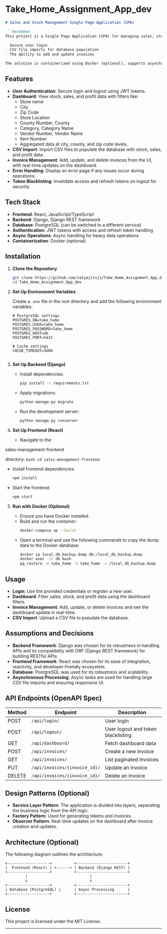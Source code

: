# Take_Home_Assignment_App_dev

```markdown
# Sales and Stock Management Single Page Application (SPA)

```markdown
This project is a Single Page Application (SPA) for managing sales, stock, and profit information using a dashboard. It includes:

- Secure user login
- CSV file imports for database population
- The ability to add and update invoices

The solution is containerized using Docker (optional), supports asynchronous operations, and uses Django for the backend and React for the frontend.
```

## Features

- **User Authentication**: Secure login and logout using JWT tokens.
- **Dashboard**: View stock, sales, and profit data with filters like:
  - Store name
  - City
  - Zip Code
  - Store Location
  - County Number, County
  - Category, Category Name
  - Vendor Number, Vendor Name
  - Item Number
  - Aggregated data at city, county, and zip code levels.
- **CSV Import**: Import CSV files to populate the database with stock, sales, and profit data.
- **Invoice Management**: Add, update, and delete invoices from the UI, with real-time updates on the dashboard.
- **Error Handling**: Display an error page if any issues occur during operations.
- **Token Blacklisting**: Invalidate access and refresh tokens on logout for security.

## Tech Stack

- **Frontend**: React, JavaScript/TypeScript
- **Backend**: Django, Django REST framework
- **Database**: PostgreSQL (can be switched to a different service)
- **Authentication**: JWT tokens with access and refresh token handling
- **Async Operations**: Async handling for heavy data operations
- **Containerization**: Docker (optional)

## Installation

1. **Clone the Repository**

   ```bash
   git clone https://github.com/satyajitsjs/Take_Home_Assignment_App_dev.git
   cd Take_Home_Assignment_App_dev
   ```

2. **Set Up Environment Variables**

   Create a `.env` file in the root directory and add the following environment variables:

   ```env
   # PostgreSQL settings
   POSTGRES_DB=take_home
   POSTGRES_USER=take_home
   POSTGRES_PASSWORD=take_home
   POSTGRES_HOST=db
   POSTGRES_PORT=5432

   # Cache settings
   CACHE_TIMEOUT=3600


3. **Set Up Backend (Django)**

   - Install dependencies:
     ```bash
     pip install -r requirements.txt
     ```
   - Apply migrations:
     ```bash
     python manage.py migrate
     ```
   - Run the development server:
     ```bash
     python manage.py runserver
     ```

4. **Set Up Frontend (React)**

   - Navigate to the 

sales-management-frontend

 directory:
     ```bash
     cd sales-management-frontend
     ```
   - Install frontend dependencies:
     ```bash
     npm install
     ```
   - Start the frontend:
     ```bash
     npm start
     ```

5. **Run with Docker (Optional)**

   - Ensure you have Docker installed.
   - Build and run the container:
     ```bash
     docker-compose up --build
     ```
   - Open a terminal and use the following commands to copy the dump data to the Docker database:
     ```bash
     docker cp local_db_backup.dump db:/local_db_backup.dump
     docker exec -it db bash
     pg_restore -U take_home -d take_home -v /local_db_backup.dump
     ```

## Usage

- **Login**: Use the provided credentials or register a new user.
- **Dashboard**: Filter sales, stock, and profit data using the dashboard filters.
- **Invoice Management**: Add, update, or delete invoices and see the dashboard update in real-time.
- **CSV Import**: Upload a CSV file to populate the database.

## Assumptions and Decisions

- **Backend Framework**: Django was chosen for its robustness in handling APIs and its compatibility with DRF (Django REST framework) for building RESTful APIs.
- **Frontend Framework**: React was chosen for its ease of integration, reactivity, and developer-friendly ecosystem.
- **Database**: PostgreSQL was used for its robustness and scalability.
- **Asynchronous Processing**: Async tasks are used for handling large CSV file imports and ensuring responsive UI.

## API Endpoints (OpenAPI Spec)

| Method | Endpoint                     | Description                                |
|--------|-------------------------------|--------------------------------------------|
| POST   | `/api/login/`                 | User login                                 |
| POST   | `/api/logout/`                | User logout and token blacklisting         |
| GET    | `/api/dashboard/`             | Fetch dashboard data                       |
| POST   | `/api/invoices/`              | Create a new invoice                       |
| GET    | `/api/invoices/`              | List paginated invoices                    |
| PUT    | `/api/invoices/{invoice_id}/` | Update an invoice                          |
| DELETE | `/api/invoices/{invoice_id}/` | Delete an invoice                          |

## Design Patterns (Optional)

- **Service Layer Pattern**: The application is divided into layers, separating the business logic from the API logic.
- **Factory Pattern**: Used for generating tokens and invoices.
- **Observer Pattern**: Real-time updates on the dashboard after invoice creation and updates.

## Architecture (Optional)

The following diagram outlines the architecture:

```plaintext
+-------------------+          +-----------------------+
|  Frontend (React) | <------> | Backend (Django REST) |
+-------------------+          +-----------------------+
         |                            |
         v                            v
+-------------------+          +-----------------------+
| Database (PostgreSQL) |      | Async Processing      |
+-------------------+          +-----------------------+
```

## License

This project is licensed under the MIT License.

---